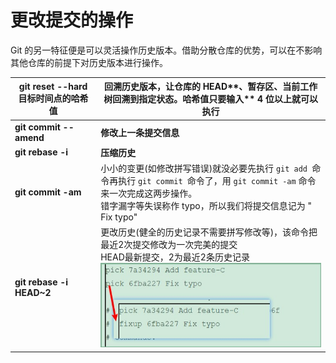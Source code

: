 # 更改提交的操作

Git 的另一特征便是可以灵活操作历史版本。借助分散仓库的优势，可以在不影响其他仓库的前提下对历史版本进行操作。

| **git reset** **--hard** **目标时间点的哈希值** | **回溯历史版本，让仓库的** **HEAD****、暂存区、当前工作树回溯到指定状态。哈希值只要输入** **4** **位以上就可以执行** |
| ----------------------------------------------- | ------------------------------------------------------------ |
| **git commit --amend**                          | **修改上一条提交信息**                                       |
| **git rebase -i**                               | **压缩历史**                                                 |
| **git commit -am**                              | 小小的变更(如修改拼写错误)就没必要先执行 `git add `命令再执行 `git commit `命令了，用 `git commit -am` 命令来一次完成这两步操作。<br />错字漏字等失误称作 typo，所以我们将提交信息记为 " Fix typo" |
| **git rebase -i HEAD~2**                        | 更改历史(健全的历史记录不需要拼写修改等)，该命令把最近2次提交修改为一次完美的提交<br />HEAD最新提交，2为最近2条历史记录<br />![](../assets/github/rebase.jpg) |

